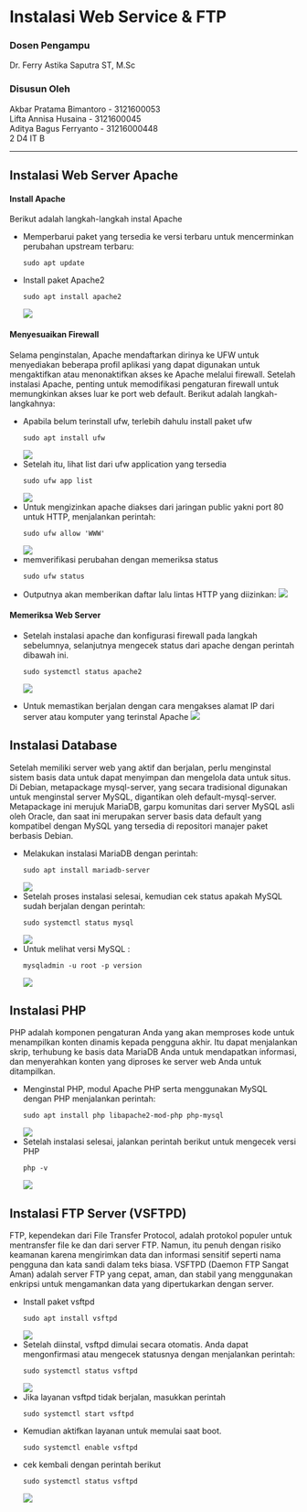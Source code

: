 # Instalasi Web Service & FTP
### Dosen Pengampu
Dr. Ferry Astika Saputra ST, M.Sc
### Disusun Oleh
Akbar Pratama Bimantoro - 3121600053<br>
Lifta Annisa Husaina - 3121600045<br>
Aditya Bagus Ferryanto - 31216000448<br>
2 D4 IT B

---

## Instalasi Web Server Apache
#### Install Apache
Berikut adalah langkah-langkah instal Apache
- Memperbarui paket yang tersedia ke versi terbaru untuk mencerminkan perubahan upstream terbaru:
    ```
    sudo apt update
    ```
- Install paket Apache2
    ```
    sudo apt install apache2
    ```
    <img src="./images/install apache.png">
#### Menyesuaikan Firewall
Selama penginstalan, Apache mendaftarkan dirinya ke UFW untuk menyediakan beberapa profil aplikasi yang dapat digunakan untuk mengaktifkan atau menonaktifkan akses ke Apache melalui firewall. Setelah instalasi Apache, penting untuk memodifikasi pengaturan firewall untuk memungkinkan akses luar ke port web default. Berikut adalah langkah-langkahnya:
- Apabila belum terinstall ufw, terlebih dahulu install paket ufw
    ```
    sudo apt install ufw
    ```
    <img src="./images/install ufw.png">
- Setelah itu, lihat list dari ufw application yang tersedia
    ```
    sudo ufw app list
    ```
    <img src="./gambar/ufw app list.png">
- Untuk mengizinkan apache diakses dari jaringan public yakni port 80 untuk HTTP, menjalankan perintah:
    ```
    sudo ufw allow 'WWW'
    ```
    <img src="./images/allow www.png">
-  memverifikasi perubahan dengan memeriksa status
    ```
    sudo ufw status
    ```
- Outputnya akan memberikan daftar lalu lintas HTTP yang diizinkan:
    <img src="./images/status ufw.png">
#### Memeriksa Web Server

- Setelah instalasi apache dan konfigurasi firewall pada langkah sebelumnya, selanjutnya mengecek status dari apache dengan perintah dibawah ini.
    ```
    sudo systemctl status apache2
    ```
    
    <img src="./images/status apache.png">

- Untuk memastikan berjalan dengan cara mengakses alamat IP dari server atau komputer yang terinstal Apache
    <img src="./images/periksa apache.png">

## Instalasi Database
Setelah memiliki server web yang aktif dan berjalan, perlu menginstal sistem basis data untuk dapat menyimpan dan mengelola data untuk situs. Di Debian, metapackage mysql-server, yang secara tradisional digunakan untuk menginstal server MySQL, digantikan oleh default-mysql-server. Metapackage ini merujuk MariaDB, garpu komunitas dari server MySQL asli oleh Oracle, dan saat ini merupakan server basis data default yang kompatibel dengan MySQL yang tersedia di repositori manajer paket berbasis Debian.

- Melakukan instalasi MariaDB dengan perintah:
    ```
    sudo apt install mariadb-server
    ```
    <img src="./images/install database.png">
- Setelah proses instalasi selesai, kemudian cek status apakah MySQL sudah berjalan dengan perintah:
    ```
    sudo systemctl status mysql
    ```
    <img src="./images/status database.png">
- Untuk melihat versi MySQL :
    ```
    mysqladmin -u root -p version
    ```
    <img src="./images/versi database.png">

## Instalasi PHP
PHP adalah komponen pengaturan Anda yang akan memproses kode untuk menampilkan konten dinamis kepada pengguna akhir. Itu dapat menjalankan skrip, terhubung ke basis data MariaDB Anda untuk mendapatkan informasi, dan menyerahkan konten yang diproses ke server web Anda untuk ditampilkan.
- Menginstal PHP, modul Apache PHP serta menggunakan MySQL dengan PHP menjalankan perintah:
    ```
    sudo apt install php libapache2-mod-php php-mysql
    ```
    <img src="./images/install php.png">
- Setelah instalasi selesai, jalankan perintah berikut untuk mengecek versi PHP
    ```
    php -v
    ```
    <img src="./images/cek versi php.png">

## Instalasi FTP Server (VSFTPD)
FTP, kependekan dari File Transfer Protocol, adalah protokol populer untuk mentransfer file ke dan dari server FTP. Namun, itu penuh dengan risiko keamanan karena mengirimkan data dan informasi sensitif seperti nama pengguna dan kata sandi dalam teks biasa. VSFTPD (Daemon FTP Sangat Aman) adalah server FTP yang cepat, aman, dan stabil yang menggunakan enkripsi untuk mengamankan data yang dipertukarkan dengan server.
- Install paket vsftpd
    ```
    sudo apt install vsftpd
    ```
    <img src="./images/install vsftpd.png">
 -  Setelah diinstal, vsftpd dimulai secara otomatis. Anda dapat mengonfirmasi atau mengecek statusnya dengan menjalankan perintah:
    ```
    sudo systemctl status vsftpd
    ```
    <img src="./images/status vsftpd.png">
- Jika layanan vsftpd tidak berjalan, masukkan perintah
    ```
    sudo systemctl start vsftpd
    ```
- Kemudian aktifkan layanan untuk memulai saat boot.
    ```
    sudo systemctl enable vsftpd
    ```
- cek kembali dengan perintah berikut 
     ```
    sudo systemctl status vsftpd
    ```
    <img src="./images/status vsftpd.png">
